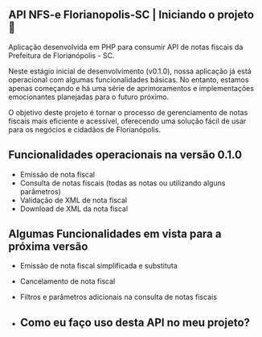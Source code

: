 ## API NFS-e Florianopolis-SC | Iniciando o projeto 🚀 

Aplicação desenvolvida em PHP para consumir API de notas fiscais da Prefeitura de Florianópolis - SC.

Neste estágio inicial de desenvolvimento (v0.1.0), nossa aplicação já está operacional com algumas funcionalidades básicas. No entanto, estamos apenas começando e há uma série de aprimoramentos e implementações emocionantes planejadas para o futuro próximo.

O objetivo deste projeto é tornar o processo de gerenciamento de notas fiscais mais eficiente e acessível, oferecendo uma solução fácil de usar para os negócios e cidadãos de Florianópolis.

## Funcionalidades operacionais na versão 0.1.0

- Emissão de nota fiscal
- Consulta de notas fiscais (todas as notas ou utilizando alguns parâmetros)
- Validação de XML de nota fiscal
- Download de XML da nota fiscal

## Algumas Funcionalidades em vista para a próxima versão

- Emissão de nota fiscal simplificada e substituta
- Cancelamento de nota fiscal
- Filtros e parâmetros adicionais na consulta de notas fiscais

- ## Como eu faço uso desta API no meu projeto?
